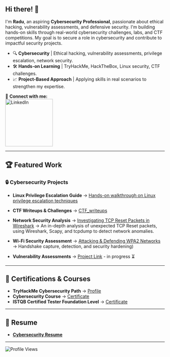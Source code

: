 ## Hi there! 👋

I'm **Radu**, an aspiring **Cybersecurity Professional**, passionate about ethical hacking, vulnerability assessments, and defensive security. I'm building hands-on skills through real-world cybersecurity challenges, labs, and CTF competitions. My goal is to secure a role in cybersecurity and contribute to impactful security projects.

- 🔍 **Cybersecurity** | Ethical hacking, vulnerability assessments, privilege escalation, network security.
- 🛠 **Hands-on Learning** | TryHackMe, HackTheBox, Linux security, CTF challenges.
- 📈 **Project-Based Approach** | Applying skills in real scenarios to strengthen my expertise.

📧 **Connect with me:**  
<a href="https://www.linkedin.com/in/raduioanionita1/">
  <img src="https://content.linkedin.com/content/dam/brand/site/img/logo/logo-r.png" alt="LinkedIn" width="150"/>
</a>

---

## 🏆 Featured Work
### 🔒 Cybersecurity Projects

- **Linux Privilege Escalation Guide** → [Hands-on walkthrough on Linux privilege escalation techniques](https://github.com/radu2208/linux-privilege-escalation)
- **CTF Writeups & Challenges** → [CTF_writeups](https://github.com/radu2208/CTF_Writeups)
- **Network Security Analysis** → [Investigating TCP Reset Packets in Wireshark](https://github.com/radu2208/tcp-reset-analysis) → An in-depth analysis of unexpected TCP Reset packets, using Wireshark, Scapy, and tcpdump to detect network anomalies.
- **Wi-Fi Security Assessment** → [Attacking & Defending WPA2 Networks](https://github.com/radu2208/Wi-Fi-Security-Assessment) → Handshake capture, detection, and security hardening)

- **Vulnerability Assessments** → [Project Link](#) - in progress ⏳

---

## 📝 Certifications & Courses
- **TryHackMe Cybersecurity Path** → [Profile](https://tryhackme.com/p/radu2208)
- **Cybersecurity Course** → [Certificate](https://drive.google.com/file/d/1PQUaRcRFqM1-PyGHdZtLsuuEWkEF0U2D/view?usp=sharing)
- **ISTQB Certified Tester Foundation Level** → [Certificate](https://atsqa.org/certified-testers/profile/2498f0be76864b9c8ef9e00ec0ca0d14)

---

## 📝 Resume
- **[Cybersecurity Resume](https://drive.google.com/file/d/1OwOhETINhXhaSh7Dtj3oZIZDUkGMUkMZ/view?usp=sharing)**

---

![Profile Views](https://komarev.com/ghpvc/?username=radu2208&style=flat-square&color=green)

